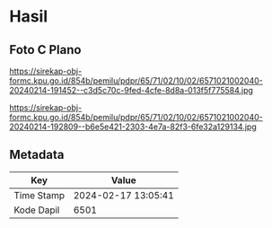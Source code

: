 # Hasil

## Foto C Plano

https://sirekap-obj-formc.kpu.go.id/854b/pemilu/pdpr/65/71/02/10/02/6571021002040-20240214-191452--c3d5c70c-9fed-4cfe-8d8a-013f5f775584.jpg

https://sirekap-obj-formc.kpu.go.id/854b/pemilu/pdpr/65/71/02/10/02/6571021002040-20240214-192809--b6e5e421-2303-4e7a-82f3-6fe32a129134.jpg


## Metadata

| Key        | Value               |
| ---------- | ------------------- |
| Time Stamp | 2024-02-17 13:05:41 |
| Kode Dapil | 6501                |




